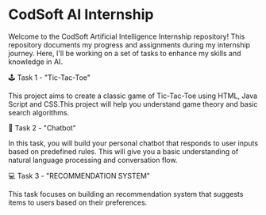 # CodSoft AI Internship

Welcome to the CodSoft Artificial Intelligence Internship repository! This repository documents my progress and assignments during my internship journey. Here, I'll be working on a set of tasks to enhance my skills and knowledge in AI.

🕹️ Task 1 - "Tic-Tac-Toe"

This project aims to create a classic game of Tic-Tac-Toe using HTML, Java Script and CSS.This project will help you understand game theory and basic search algorithms.

🤖 Task 2 - "Chatbot"

In this task, you will build your personal chatbot that responds to user inputs based on
predefined rules. This will give you a basic understanding of natural language processing and conversation flow.

 💻 Task 3 - "RECOMMENDATION SYSTEM"

This task focuses on building an recommendation system that suggests items to users based on their preferences.

